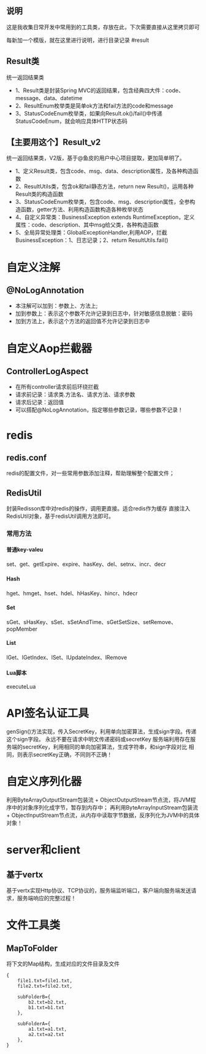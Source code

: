 ## 说明
这是我收集日常开发中常用到的工具类，存放在此，下次需要直接从这里拷贝即可

每新加一个模版，就在这里进行说明，进行目录记录
#result
## Result类
统一返回结果类
- 1、Result类是封装Spring MVC的返回结果，包含经典四大件：code、message、data、datetime
- 2、ResultEnum枚举类是简单ok方法和fail方法的code和message
- 3、StatusCodeEnum枚举类，如果向Result.ok()/fail()中传递StatusCodeEnum，就会响应具体HTTP状态码

## 【主要用这个】Result_v2
统一返回结果类，V2版，基于@鱼皮的用户中心项目提取，更加简单明了。
- 1、定义Result类，包含code、msg、data、description属性，及各种构造函数
- 2、ResultUtils类，包含ok和fail静态方法，return new Result()，运用各种Result类的构造函数
- 3、StatusCodeEnum枚举类，包含code、msg、description属性，全参构造函数，getter方法、利用构造函数构造各种枚举状态
- 4、自定义异常类：BusinessException extends RuntimeException，定义属性：code、description、其中msg给父类，各种构造函数
- 5、全局异常处理类：GlobalExceptionHandler,利用AOP，拦截BusinessException：1、日志记录；2、return ResultUtils.fail()

# 自定义注解
## @NoLogAnnotation
- 本注解可以加到：参数上、方法上;
- 加到参数上：表示这个参数不允许记录到日志中，针对敏感信息脱敏：密码
- 加到方法上，表示这个方法的返回值不允许记录到日志中

# 自定义Aop拦截器
## ControllerLogAspect
* 在所有controller请求前后环绕拦截
* 请求前记录：请求类.方法名、请求方法、请求参数
* 请求后记录：返回值
* 可以搭配@NoLogAnnotation，指定哪些参数记录，哪些参数不记录！

# redis
## redis.conf
redis的配置文件，对一些常用参数添加注释，帮助理解整个配置文件；

## RedisUtil
封装Redisson库中对redis的操作，调用更直接。适合redis作为缓存
直接注入RedisUtil对象，基于redisUtil调用方法即可。
### 常用方法
#### 普通key-valeu
set、get、getExpire、expire、hasKey、del、setnx、incr、decr
#### Hash
hget、hmget、hset、hdel、hHasKey、hincr、hdecr
#### Set
sGet、sHasKey、sSet、sSetAndTime、sGetSetSize、setRemove、popMember
#### List
lGet、lGetIndex、lSet、lUpdateIndex、lRemove
#### Lua脚本
executeLua

# API签名认证工具
genSign()方法实现，传入SecretKey，利用单向加密算法，生成sign字段。传递这个sign字段。
永远不要在请求中明文传递密码或secretKey
服务端利用存在服务端的secretKey，利用相同的单向加密算法，生成字符串，和sign字段对比
相同，则表示secretKey正确，不同则不正确！

# 自定义序列化器
利用ByteArrayOutputStream包装流 + ObjectOutputStream节点流，将JVM程序中的对象序列化成字节，暂存到内存中；
再利用ByteArrayInputStream包装流 + ObjectInputStream节点流，从内存中读取字节数据，反序列化为JVM中的具体对象！

# server和client
## 基于vertx
基于vertx实现Http协议、TCP协议的，服务端监听端口，客户端向服务端发送请求，服务端响应的完整过程！

# 文件工具类
## MapToFolder
将下文的Map结构，生成对应的文件目录及文件
```
{
	file1.txt=file1.txt,
	file2.txt=file2.txt, 

	subFolderB={
		b2.txt=b2.txt, 
		b1.txt=b1.txt
	}, 
	 
	subFolderA={
		a1.txt=a1.txt, 
		a2.txt=a2.txt
	}, 
}
```
